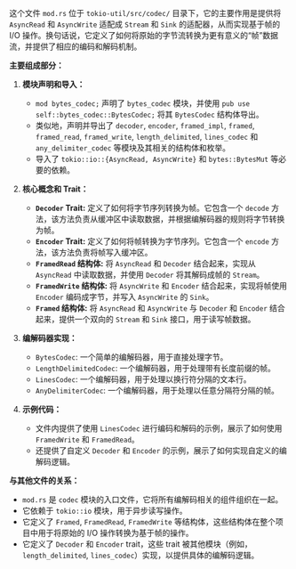 这个文件 `mod.rs` 位于 `tokio-util/src/codec/` 目录下，它的主要作用是提供将 `AsyncRead` 和 `AsyncWrite` 适配成 `Stream` 和 `Sink` 的适配器，从而实现基于帧的 I/O 操作。换句话说，它定义了如何将原始的字节流转换为更有意义的“帧”数据流，并提供了相应的编码和解码机制。

**主要组成部分：**

1.  **模块声明和导入：**
    *   `mod bytes_codec;` 声明了 `bytes_codec` 模块，并使用 `pub use self::bytes_codec::BytesCodec;` 将其 `BytesCodec` 结构体导出。
    *   类似地，声明并导出了 `decoder`, `encoder`, `framed_impl`, `framed`, `framed_read`, `framed_write`, `length_delimited`, `lines_codec` 和 `any_delimiter_codec` 等模块及其相关的结构体和枚举。
    *   导入了 `tokio::io::{AsyncRead, AsyncWrite}` 和 `bytes::BytesMut` 等必要的依赖。

2.  **核心概念和 Trait：**
    *   **`Decoder` Trait:**  定义了如何将字节序列转换为帧。它包含一个 `decode` 方法，该方法负责从缓冲区中读取数据，并根据编解码器的规则将字节转换为帧。
    *   **`Encoder` Trait:** 定义了如何将帧转换为字节序列。它包含一个 `encode` 方法，该方法负责将帧写入缓冲区。
    *   **`FramedRead` 结构体:**  将 `AsyncRead` 和 `Decoder` 结合起来，实现从 `AsyncRead` 中读取数据，并使用 `Decoder` 将其解码成帧的 `Stream`。
    *   **`FramedWrite` 结构体:**  将 `AsyncWrite` 和 `Encoder` 结合起来，实现将帧使用 `Encoder` 编码成字节，并写入 `AsyncWrite` 的 `Sink`。
    *   **`Framed` 结构体:**  将 `AsyncRead` 和 `AsyncWrite` 与 `Decoder` 和 `Encoder` 结合起来，提供一个双向的 `Stream` 和 `Sink` 接口，用于读写帧数据。

3.  **编解码器实现：**
    *   `BytesCodec`:  一个简单的编解码器，用于直接处理字节。
    *   `LengthDelimitedCodec`:  一个编解码器，用于处理带有长度前缀的帧。
    *   `LinesCodec`:  一个编解码器，用于处理以换行符分隔的文本行。
    *   `AnyDelimiterCodec`:  一个编解码器，用于处理以任意分隔符分隔的帧。

4.  **示例代码：**
    *   文件内提供了使用 `LinesCodec` 进行编码和解码的示例，展示了如何使用 `FramedWrite` 和 `FramedRead`。
    *   还提供了自定义 `Decoder` 和 `Encoder` 的示例，展示了如何实现自定义的编解码逻辑。

**与其他文件的关系：**

*   `mod.rs` 是 `codec` 模块的入口文件，它将所有编解码相关的组件组织在一起。
*   它依赖于 `tokio::io` 模块，用于异步读写操作。
*   它定义了 `Framed`, `FramedRead`, `FramedWrite` 等结构体，这些结构体在整个项目中用于将原始的 I/O 操作转换为基于帧的操作。
*   它定义了 `Decoder` 和 `Encoder` trait，这些 trait 被其他模块（例如，`length_delimited`, `lines_codec`）实现，以提供具体的编解码逻辑。
